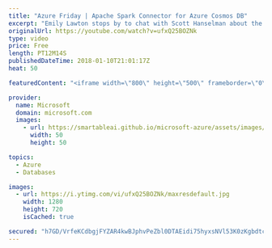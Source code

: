 ```yaml
---
title: "Azure Friday | Apache Spark Connector for Azure Cosmos DB"
excerpt: "Emily Lawton stops by to chat with Scott Hanselman about the Azure Cosmos DB Spark Connector, which enables Azure Cosmos DB to act as an input source or output sink for Apache Spark jobs.  For more information, see:  Azure Cosmos DB Spark Wiki - https://github.com/azure/azure-cosmosdb-spark/wiki"
originalUrl: https://youtube.com/watch?v=ufxQ25BOZNk
type: video
price: Free
length: PT12M14S
publishedDateTime: 2018-01-10T21:01:17Z
heat: 50

featuredContent: "<iframe width=\"800\" height=\"500\" frameborder=\"0\" src=\"https://www.youtube.com/embed/ufxQ25BOZNk\" allow=\"accelerometer; autoplay; encrypted-media; gyroscope; picture-in-picture\" allowfullscreen></iframe>"

provider:
  name: Microsoft
  domain: microsoft.com
  images:
    - url: https://smartableai.github.io/microsoft-azure/assets/images/organizations/microsoft.com-50x50.jpg
      width: 50
      height: 50

topics:
  - Azure
  - Databases

images:
  - url: https://i.ytimg.com/vi/ufxQ25BOZNk/maxresdefault.jpg
    width: 1280
    height: 720
    isCached: true

secured: "h7GD/VrfeKCdbgjFYZAR4kwBJphvPeZbl0DTAEidi75hyxsNVl53K0zKgbdtcogds0WBKa6SS6Wnhb0WGxL6sPFYGhJY7rVmfNb03tB2uyrCsaxf/RHK24p4vayqWYrvvYY0lW3kMnumSlxCTMX8yfe2IIWT9iFzd9CPE9TROJ1eSTQyQ87ypF3oNAZxbljGLJKTsnp/CcQeavLduXjHlNVVtUZ4GNRl7rLvXKIcbBv3fXjUTnJVxryp/RYL4J+RVqJ5Og5kJ3TOnmHPBduxUiGvFMCwjabznwJC5bZ1yaxVoyTr1PKiTFAcDwxyA+yyG87Zdw0ohzy+yUo7tAssDeCexDut2jPUpAKGWdqP/5WYZnCmGixbuxLLDZbOAhpS+pA3IcIYcRmrG4GjJp3xk9rmeXu4lL9Ai6VSgdZ8jXo=;/9NQ8ifVQMg8JB49BIkm1w=="
---
```


